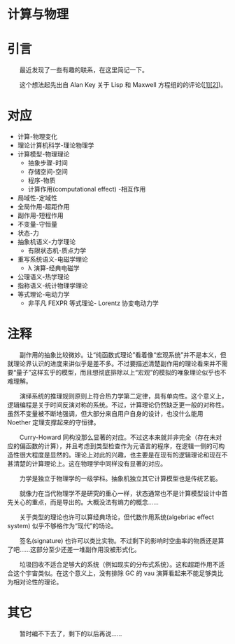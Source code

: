 ﻿# 计算与物理

# 引言

　　最近发现了一些有趣的联系，在这里简记一下。

<!-- markdownlint-disable-next-line MD011 -->
　　这个想法起先出自 Alan Key 关于 Lisp 和 Maxwell 方程组的的评论([[1]](https://www.righto.com/2008/07/maxwells-equations-of-software-examined.html)[[2]](https://www.michaelnielsen.org/ddi/lisp-as-the-maxwells-equations-of-software/))。

# 对应

* 计算-物理变化
* 理论计算机科学-理论物理学
* 计算模型-物理理论
	* 抽象步骤-时间
	* 存储空间-空间
	* 程序-物质
	* 计算作用(computational effect) -相互作用
* 局域性-定域性
* 全局作用-超距作用
* 副作用-短程作用
* 不变量-守恒量
* 状态-力
* 抽象机语义-力学理论
	* 有限状态机-质点力学
* 重写系统语义-电磁学理论
	* λ 演算-经典电磁学
* 公理语义-热学理论
* 指称语义-统计物理学理论
* 等式理论-电动力学
	* 非平凡 FEXPR 等式理论- Lorentz 协变电动力学

# 注释

　　副作用的抽象比较微妙。让“纯函数式理论”看着像“宏观系统”并不是本义，但就理论界认识的进度来讲似乎是差不多。不过要描述清楚副作用的理论看来并不需要“量子”这样玄乎的模型，而且想彻底排除以上“宏观”的模拟的唯象理论似乎也不难理解。

　　演绎系统的推理规则原则上符合热力学第二定律，具有单向性。这个意义上，逻辑编程是关于时间反演对称的系统。不过，计算理论仍然缺乏更一般的对称性。虽然不变量被不断地强调，但大部分来自用户自身的设计，也没什么能用 Noether 定理支撑起来的守恒律。

　　Curry-Howard 同构没那么显著的对应。不过这本来就并非完全（存在未对应的偏函数的计算），并且考虑到类型检查作为元语言的程序，在逻辑一侧的可构造性很大程度是显然的。理论上对此的兴趣，也主要是在现有的逻辑理论和现在不甚清楚的计算理论上。这在物理学中同样没有显著的对应。

　　力学是独立于物理学的一级学科。抽象机独立其它计算模型也是传统艺能。

　　就像力在当代物理学不是研究的重心一样，状态通常也不是计算模型设计中首先关心的重点，而是导出的。大概没法有熵力的概念……

　　关于类型的理论也许可以算经典场论，但代数作用系统(algebriac effect system) 似乎不够格作为“现代”的场论。

　　签名(signature) 也许可以类比实物。不过剩下的影响时空曲率的物质还是算了吧……这部分至少还差一堆副作用没被形式化。

　　垃圾回收不适合足够大的系统（例如现实的分布式系统）。这和超距作用不适合这个宇宙类似。在这个意义上，没有排除 GC 的 vau 演算看起来不能足够类比为相对论性的理论。

# 其它

　　暂时编不下去了，剩下的以后再说……

